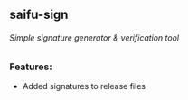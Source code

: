## saifu-sign
###### Simple signature generator & verification tool

### Features:
* Added signatures to release files
